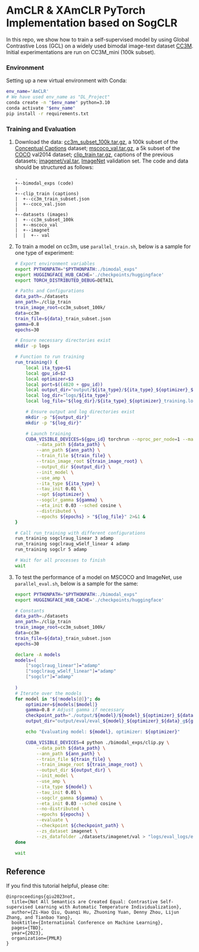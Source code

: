 # AmCLR & XAmCLR PyTorch Implementation based on SogCLR

In this repo, we show how to train a self-supervised model by using Global Contrastive Loss (GCL) on a widely used bimodal image-text dataset [CC3M](https://ai.google.com/research/ConceptualCaptions/download). Initial experimentations are run on CC3M_mini (100k subset).

### Environment

Setting up a new virtual environment with Conda:
````bash
env_name='AmCLR'
# We have used env_name as "DL_Project"
conda create -n "$env_name" python=3.10
conda activate "$env_name"
pip install -r requirements.txt
````

### Training and Evaluation

1. Download the data: [cc3m_subset_100k.tar.gz](https://drive.google.com/file/d/142zQjlOw0Xw4tKzXMrQjYE6NtGRTeasT/view?usp=drive_link), a 100k subset of the [Conceptual Captions](https://ai.google.com/research/ConceptualCaptions/) dataset; [mscoco_val.tar.gz](https://drive.google.com/file/d/142tMsnclHTTPpnTXHSeNgTUlBk4She6o/view?usp=drive_link), a 5k subset of the [COCO](https://cocodataset.org/#home) val2014 dataset; [clip_train.tar.gz](https://drive.google.com/file/d/142xxRoMaHxX3BIfCw_1b_G_dgu-02Yq3/view?usp=drive_link), captions of the previous datasets; [imagenet/val.tar](https://drive.google.com/file/d/1NXhfhwFy-nhdABACkodgYqm9pomDKE39/view?usp=sharing), [ImageNet](https://www.image-net.org/challenges/LSVRC/index.php) validation set. The code and data should be structured as follows:
    ```
    .
    +--bimodal_exps (code)
    |
    +--clip_train (captions)
    |  +--cc3m_train_subset.json
    |  +--coco_val.json
    |
    +--datasets (images)
    |  +--cc3m_subset_100k
    |  +--mscoco_val
    |  +--imagnet
    |  |  +-- val
    ```
2. To train a model on cc3m, use `parallel_train.sh`, below is a sample for one type of experiment:
    ```bash
    # Export environment variables
    export PYTHONPATH="$PYTHONPATH:./bimodal_exps"
    export HUGGINGFACE_HUB_CACHE='./checkpoints/huggingface'
    export TORCH_DISTRIBUTED_DEBUG=DETAIL  

    # Paths and Configurations
    data_path=./datasets
    ann_path=./clip_train
    train_image_root=cc3m_subset_100k/
    data=cc3m
    train_file=${data}_train_subset.json
    gamma=0.8
    epochs=30

    # Ensure necessary directories exist
    mkdir -p logs

    # Function to run training
    run_training() {
        local ita_type=$1
        local gpu_id=$2
        local optimizer=$3
        local port=$((4820 + gpu_id))
        local output_dir="output/${ita_type}/${ita_type}_${optimizer}_${data}_g${gamma}_e${epochs}"
        local log_dir="logs/${ita_type}"
        local log_file="${log_dir}/${ita_type}_${optimizer}_training.log"

        # Ensure output and log directories exist
        mkdir -p "${output_dir}"
        mkdir -p "${log_dir}"

        # Launch training
        CUDA_VISIBLE_DEVICES=${gpu_id} torchrun --nproc_per_node=1 --master_port=${port} ./bimodal_exps/clip.py \
            --data_path ${data_path} \
            --ann_path ${ann_path} \
            --train_file ${train_file} \
            --train_image_root ${train_image_root} \
            --output_dir ${output_dir} \
            --init_model \
            --use_amp \
            --ita_type ${ita_type} \
            --tau_init 0.01 \
            --opt ${optimizer} \
            --sogclr_gamma ${gamma} \
            --eta_init 0.03 --sched cosine \
            --distributed \
            --epochs ${epochs} > "${log_file}" 2>&1 &
    }

    # Call run_training with different configurations
    run_training sogclraug_linear 3 adamp
    run_training sogclraug_wSelf_linear 4 adamp
    run_training sogclr 5 adamp

    # Wait for all processes to finish
    wait

    ```
3. To test the performance of a model on MSCOCO and ImageNet, use `parallel_eval.sh`, below is a sample for the same:
    ```bash
    export PYTHONPATH="$PYTHONPATH:./bimodal_exps"
    export HUGGINGFACE_HUB_CACHE='./checkpoints/huggingface'

    # Constants
    data_path=./datasets
    ann_path=./clip_train
    train_image_root=cc3m_subset_100k/
    data=cc3m
    train_file=${data}_train_subset.json
    epochs=30

    declare -A models
    models=(
        ["sogclraug_linear"]="adamp"
        ["sogclraug_wSelf_linear"]="adamp"
        ["sogclr"]="adamp"
        
    )
    # Iterate over the models
    for model in "${!models[@]}"; do
        optimizer=${models[$model]}
        gamma=0.8 # Adjust gamma if necessary
        checkpoint_path="./output/${model}/${model}_${optimizer}_${data}_g${gamma}_e${epochs}/checkpoint_30.pth"
        output_dir="output/eval/eval_${model}_${optimizer}_${data}_g${gamma}_e${epochs}"

        echo "Evaluating model: ${model}, optimizer: ${optimizer}"

        CUDA_VISIBLE_DEVICES=4 python ./bimodal_exps/clip.py \
            --data_path ${data_path} \
            --ann_path ${ann_path} \
            --train_file ${train_file} \
            --train_image_root ${train_image_root} \
            --output_dir ${output_dir} \
            --init_model \
            --use_amp \
            --ita_type ${model} \
            --tau_init 0.01 \
            --sogclr_gamma ${gamma} \
            --eta_init 0.03 --sched cosine \
            --no-distributed \
            --epochs ${epochs} \
            --evaluate \
            --checkpoint ${checkpoint_path} \
            --zs_dataset imagenet \
            --zs_datafolder ./datasets/imagenet/val > "logs/eval_logs/eval_${model}_${optimizer}.log" 2>&1 &
    done

    wait
    ```

## Reference
If you find this tutorial helpful, please cite:
```
@inproceedings{qiu2023not,
  title={Not All Semantics are Created Equal: Contrastive Self-supervised Learning with Automatic Temperature Individualization},
  author={Zi-Hao Qiu, Quanqi Hu, Zhuoning Yuan, Denny Zhou, Lijun Zhang, and Tianbao Yang},
  booktitle={International Conference on Machine Learning},
  pages={TBD},
  year={2023},
  organization={PMLR}
}
```
